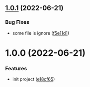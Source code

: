 ## [1.0.1](https://github.com/wfe-templates/library/compare/v1.0.0...v1.0.1) (2022-06-21)


### Bug Fixes

* some file is ignore ([f5e11d1](https://github.com/wfe-templates/library/commit/f5e11d131e8ab871f1ef5d89732ecf1b922cc7be))

# 1.0.0 (2022-06-21)


### Features

* init project ([e18cf65](https://github.com/wfe-templates/library/commit/e18cf651ebf8ef4e3dee11c838faa1667f2a5f75))
